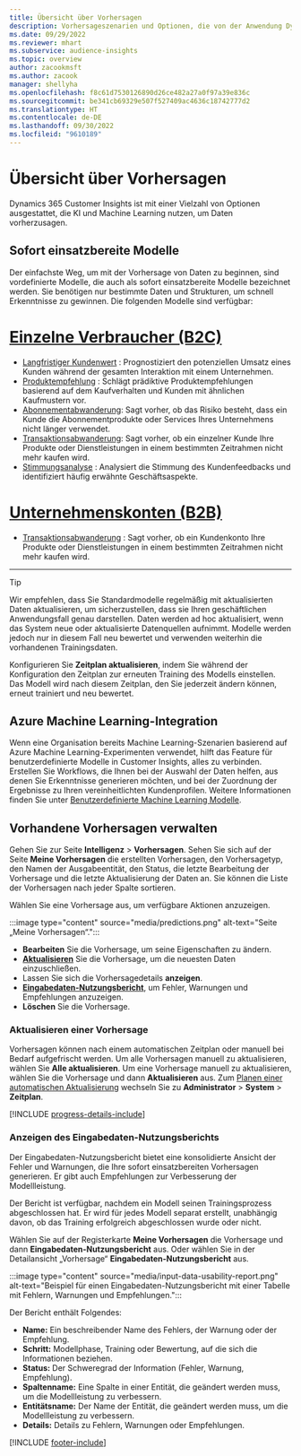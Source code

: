 ```yaml
---
title: Übersicht über Vorhersagen
description: Vorhersageszenarien und Optionen, die von der Anwendung Dynamics 365 Customer Insights abgedeckt werden.
ms.date: 09/29/2022
ms.reviewer: mhart
ms.subservice: audience-insights
ms.topic: overview
author: zacookmsft
ms.author: zacook
manager: shellyha
ms.openlocfilehash: f8c61d7530126890d26ce482a27a0f97a39e836c
ms.sourcegitcommit: be341cb69329e507f527409ac4636c18742777d2
ms.translationtype: HT
ms.contentlocale: de-DE
ms.lasthandoff: 09/30/2022
ms.locfileid: "9610189"
---
```

# <a name="predictions-overview"></a>Übersicht über Vorhersagen

Dynamics 365 Customer Insights ist mit einer Vielzahl von Optionen ausgestattet, die KI und Machine Learning nutzen, um Daten vorherzusagen.

## <a name="out-of-box-models"></a>Sofort einsatzbereite Modelle

Der einfachste Weg, um mit der Vorhersage von Daten zu beginnen, sind vordefinierte Modelle, die auch als sofort einsatzbereite Modelle bezeichnet werden. Sie benötigen nur bestimmte Daten und Strukturen, um schnell Erkenntnisse zu gewinnen. Die folgenden Modelle sind verfügbar:

# <a name="individual-consumers-b-to-c"></a>[Einzelne Verbraucher (B2C)](#tab/b2c)

- [Langfristiger Kundenwert](predict-customer-lifetime-value.md) : Prognostiziert den potenziellen Umsatz eines Kunden während der gesamten Interaktion mit einem Unternehmen.
- [Produktempfehlung](predict-product-recommendation.md) : Schlägt prädiktive Produktempfehlungen basierend auf dem Kaufverhalten und Kunden mit ähnlichen Kaufmustern vor.
- [Abonnementabwanderung](predict-subscription-churn.md): Sagt vorher, ob das Risiko besteht, dass ein Kunde die Abonnementprodukte oder Services Ihres Unternehmens nicht länger verwendet.
- [Transaktionsabwanderung](predict-transactional-churn.md): Sagt vorher, ob ein einzelner Kunde Ihre Produkte oder Dienstleistungen in einem bestimmten Zeitrahmen nicht mehr kaufen wird.
- [Stimmungsanalyse](sentiment-analysis.md) : Analysiert die Stimmung des Kundenfeedbacks und identifiziert häufig erwähnte Geschäftsaspekte.

# <a name="business-accounts-b-to-b"></a>[Unternehmenskonten (B2B)](#tab/b2b)

- [Transaktionsabwanderung](predict-transactional-churn.md) : Sagt vorher, ob ein Kundenkonto Ihre Produkte oder Dienstleistungen in einem bestimmten Zeitrahmen nicht mehr kaufen wird.

---

> [!TIP]
> Wir empfehlen, dass Sie Standardmodelle regelmäßig mit aktualisierten Daten aktualisieren, um sicherzustellen, dass sie Ihren geschäftlichen Anwendungsfall genau darstellen. Daten werden ad hoc aktualisiert, wenn das System neue oder aktualisierte Datenquellen aufnimmt. Modelle werden jedoch nur in diesem Fall neu bewertet und verwenden weiterhin die vorhandenen Trainingsdaten.
>
> Konfigurieren Sie **Zeitplan aktualisieren**, indem Sie während der Konfiguration den Zeitplan zur erneuten Training des Modells einstellen. Das Modell wird nach diesem Zeitplan, den Sie jederzeit ändern können, erneut trainiert und neu bewertet.

## <a name="azure-machine-learning-integration"></a>Azure Machine Learning-Integration

Wenn eine Organisation bereits Machine Learning-Szenarien basierend auf Azure Machine Learning-Experimenten verwendet, hilft das Feature für benutzerdefinierte Modelle in Customer Insights, alles zu verbinden. Erstellen Sie Workflows, die Ihnen bei der Auswahl der Daten helfen, aus denen Sie Erkenntnisse generieren möchten, und bei der Zuordnung der Ergebnisse zu Ihren vereinheitlichten Kundenprofilen. Weitere Informationen finden Sie unter [Benutzerdefinierte Machine Learning Modelle](custom-models.md).

## <a name="manage-existing-predictions"></a>Vorhandene Vorhersagen verwalten

Gehen Sie zur Seite **Intelligenz** > **Vorhersagen**. Sehen Sie sich auf der Seite **Meine Vorhersagen** die erstellten Vorhersagen, den Vorhersagetyp, den Namen der Ausgabeentität, den Status, die letzte Bearbeitung der Vorhersage und die letzte Aktualisierung der Daten an. Sie können die Liste der Vorhersagen nach jeder Spalte sortieren.

Wählen Sie eine Vorhersage aus, um verfügbare Aktionen anzuzeigen.

:::image type="content" source="media/predictions.png" alt-text="Seite „Meine Vorhersagen“.":::

- **Bearbeiten** Sie die Vorhersage, um seine Eigenschaften zu ändern.
- [**Aktualisieren**](#refresh-a-prediction) Sie die Vorhersage, um die neuesten Daten einzuschließen.
- Lassen Sie sich die Vorhersagedetails **anzeigen**.
- [**Eingabedaten-Nutzungsbericht**](#view-the-input-data-usability-report), um Fehler, Warnungen und Empfehlungen anzuzeigen.
- **Löschen** Sie die Vorhersage.

### <a name="refresh-a-prediction"></a>Aktualisieren einer Vorhersage

Vorhersagen können nach einem automatischen Zeitplan oder manuell bei Bedarf aufgefrischt werden. Um alle Vorhersagen manuell zu aktualisieren, wählen Sie **Alle aktualisieren**. Um eine Vorhersage manuell zu aktualisieren, wählen Sie die Vorhersage und dann **Aktualisieren** aus. Zum [Planen einer automatischen Aktualisierung](schedule-refresh.md) wechseln Sie zu **Administrator** > **System** > **Zeitplan**.

[!INCLUDE [progress-details-include](includes/progress-details-pane.md)]

### <a name="view-the-input-data-usability-report"></a>Anzeigen des Eingabedaten-Nutzungsberichts

Der Eingabedaten-Nutzungsbericht bietet eine konsolidierte Ansicht der Fehler und Warnungen, die Ihre sofort einsatzbereiten Vorhersagen generieren. Er gibt auch Empfehlungen zur Verbesserung der Modellleistung.

Der Bericht ist verfügbar, nachdem ein Modell seinen Trainingsprozess abgeschlossen hat. Er wird für jedes Modell separat erstellt, unabhängig davon, ob das Training erfolgreich abgeschlossen wurde oder nicht.

Wählen Sie auf der Registerkarte **Meine Vorhersagen** die Vorhersage und dann **Eingabedaten-Nutzungsbericht** aus. Oder wählen Sie in der Detailansicht „Vorhersage“ **Eingabedaten-Nutzungsbericht** aus.

:::image type="content" source="media/input-data-usability-report.png" alt-text="Beispiel für einen Eingabedaten-Nutzungsbericht mit einer Tabelle mit Fehlern, Warnungen und Empfehlungen.":::

Der Bericht enthält Folgendes:

- **Name:** Ein beschreibender Name des Fehlers, der Warnung oder der Empfehlung.
- **Schritt:** Modellphase, Training oder Bewertung, auf die sich die Informationen beziehen.
- **Status:** Der Schweregrad der Information (Fehler, Warnung, Empfehlung).
- **Spaltenname:** Eine Spalte in einer Entität, die geändert werden muss, um die Modellleistung zu verbessern.
- **Entitätsname:** Der Name der Entität, die geändert werden muss, um die Modellleistung zu verbessern.
- **Details:** Details zu Fehlern, Warnungen oder Empfehlungen.

[!INCLUDE [footer-include](includes/footer-banner.md)]
